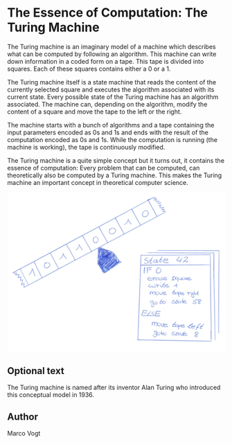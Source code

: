 <!-- BEGIN TITLE -->
# The Essence of Computation: The Turing Machine
<!-- END TITLE -->

<!-- BEGIN BODY -->
The Turing machine is an imaginary model of a machine which describes what can be computed by following an algorithm. This machine can write down information in a coded form on a tape. This tape is divided into squares. Each of these squares contains either a 0 or a 1. 

The Turing machine itself is a state machine that reads the content of the currently selected square and executes the algorithm associated with its current state. Every possible state of the Turing machine has an algorithm associated. The machine can, depending on the algorithm, modify the content of a square and move the tape to the left or the right.

The machine starts with a bunch of algorithms and a tape containing the input parameters encoded as 0s and 1s and ends with the result of the computation encoded as 0s and 1s. While the computation is running (the machine is working), the tape is continuously modified.

The Turing machine is a quite simple concept but it turns out, it contains the essence of computation: Every problem that can be computed, can theoretically also be computed by a Turing machine. This makes the Turing machine an important concept in theoretical computer science.
<!-- END BODY -->


![Image title](../images/image-019-the-turing-machine.jpg)


## Optional text
<!-- BEGIN OPTIONAL -->
The Turing machine is named after its inventor Alan Turing who introduced this conceptual model in 1936.
<!-- END OPTIONAL -->



## Author
<!-- BEGIN AUTHOR -->
Marco Vogt
<!-- END AUTHOR -->